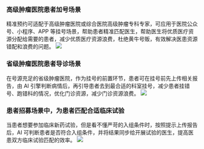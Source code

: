 ### 高级肿瘤医院患者加号场景
精准预约可适配于高级肿瘤医院或综合医院高级肿瘤专科专家，可应用于医院公众号、小程序、APP 等挂号场景，帮助患者精准匹配医生，帮助医生将优质医疗资源分配给需要的患者，减少优质医疗资源浪费，杜绝黄牛号贩，有效解决医患资源错配和浪费的问题。
![](https://main.qcloudimg.com/raw/af407425d89ac3a500be3af89d3ad23d.jpg)

### 省级肿瘤医院患者导诊场景
在号源充足的省级肿瘤医院，作为挂号的前置环节，患者可在挂号前先上传相关报告，由 AI 引擎判断病情后，再引导患者去到最合适的科室挂号，减少患者挂错号、跑错科的情况，优化门诊资源，减少门诊资源浪费。
![](https://main.qcloudimg.com/raw/bd731ca31365d40514bdebe3b71f82f6.jpg)

### 患者招募场景中，为患者匹配合适临床试验
当患者想要参加临床新药试验，但是看不懂严苛的入组条件时，按照提示上传报告后，AI 可判断患者是否符合入组条件，并将结果同步给开展试验的医生，提高医患双方临床试验匹配的效率。
![](https://main.qcloudimg.com/raw/65ec82842e1c5acfcd5deebc6a203a44.jpg)
